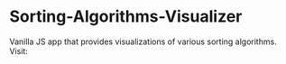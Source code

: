 # Sorting-Algorithms-Visualizer
Vanilla JS app that provides visualizations of various sorting algorithms.\
Visit: 
